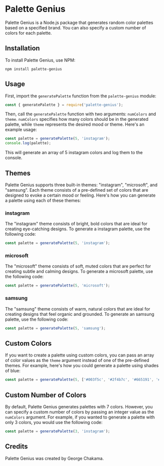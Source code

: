 # Palette Genius

Palette Genius is a Node.js package that generates random color palettes based on a specified brand.  You can also specify a custom number of colors for each palette.

## Installation

To install Palette Genius, use NPM:

```
npm install palette-genius
```

## Usage

First, import the `generatePalette` function from the `palette-genius` module:

```javascript
const { generatePalette } = require('palette-genius');
```

Then, call the `generatePalette` function with two arguments: `numColors` and `theme`. `numColors` specifies how many colors should be in the generated palette, while `theme` represents the desired mood or theme. Here's an example usage:

```javascript
const palette = generatePalette(5, 'instagram');
console.log(palette);
```

This will generate an array of 5 instagram colors and log them to the console.

## Themes

Palette Genius supports three built-in themes: "instagram", "microsoft", and "samsung". Each theme consists of a pre-defined set of colors that are designed to evoke a certain mood or feeling. Here's how you can generate a palette using each of these themes:

### instagram

The "instagram" theme consists of bright, bold colors that are ideal for creating eye-catching designs. To generate a instagram palette, use the following code:

```javascript
const palette = generatePalette(5, 'instagram');
```

### microsoft

The "microsoft" theme consists of soft, muted colors that are perfect for creating subtle and calming designs. To generate a microsoft palette, use the following code:

```javascript
const palette = generatePalette(5, 'microsoft');
```

### samsung

The "samsung" theme consists of warm, natural colors that are ideal for creating designs that feel organic and grounded. To generate an samsung palette, use the following code:

```javascript
const palette = generatePalette(5, 'samsung');
```

## Custom Colors

If you want to create a palette using custom colors, you can pass an array of color values as the `theme` argument instead of one of the pre-defined themes. For example, here's how you could generate a palette using shades of blue:

```javascript
const palette = generatePalette(5, ['#003f5c', '#2f4b7c', '#665191', '#a05195', '#d45087']);
```

## Custom Number of Colors

By default, Palette Genius generates palettes with 7 colors. However, you can specify a custom number of colors by passing an integer value as the `numColors` argument. For example, if you wanted to generate a palette with only 3 colors, you would use the following code:

```javascript
const palette = generatePalette(3, 'instagram');
```


## Credits

Palette Genius was created by George Chakama.
